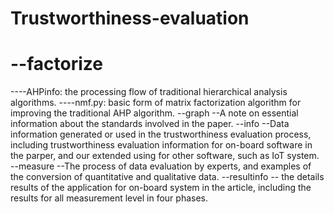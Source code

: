 # Trustworthiness-evaluation
# --factorize 
  ----AHPinfo: the processing flow of traditional hierarchical analysis algorithms.
  ----nmf.py: basic form of matrix factorization algorithm for improving the traditional AHP algorithm.
  --graph
  --A note on essential information about the standards involved in the paper.
  --info
  --Data information generated or used in the trustworthiness evaluation process, including trustworthiness evaluation information for on-board software in the parper, and our extended using for other software, such as IoT system.
  --measure
  --The process of data evaluation by experts, and examples of the conversion of quantitative and qualitative data.
  --resultinfo
  -- the details results of the application for on-board system in the article, including the results for all measurement level in four phases. 
  
